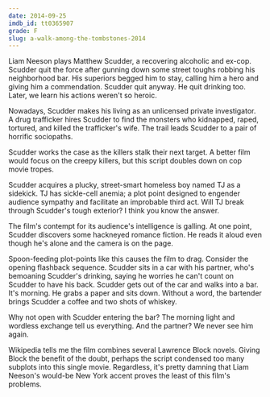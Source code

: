 ```yaml
---
date: 2014-09-25
imdb_id: tt0365907
grade: F
slug: a-walk-among-the-tombstones-2014
---
```


Liam Neeson plays Matthew Scudder, a recovering alcoholic and ex-cop. Scudder quit the force after gunning down some street toughs robbing his neighborhood bar. His superiors begged him to stay, calling him a hero and giving him a commendation. Scudder quit anyway. He quit drinking too. Later, we learn his actions weren't so heroic.

<!-- end -->

Nowadays, Scudder makes his living as an unlicensed private investigator. A drug trafficker hires Scudder to find the monsters who kidnapped, raped, tortured, and killed the trafficker's wife. The trail leads Scudder to a pair of horrific sociopaths.

Scudder works the case as the killers stalk their next target. A better film would focus on the creepy killers, but this script doubles down on cop movie tropes.

Scudder acquires a plucky, street-smart homeless boy named TJ as a sidekick. TJ has sickle-cell anemia; a plot point designed to engender audience sympathy and facilitate an improbable third act. Will TJ break through Scudder's tough exterior? I think you know the answer.

The film's contempt for its audience's intelligence is galling. At one point, Scudder discovers some hackneyed romance fiction. He reads it aloud even though he's alone and the camera is on the page.

Spoon-feeding plot-points like this causes the film to drag. Consider the opening flashback sequence. Scudder sits in a car with his partner, who's bemoaning Scudder's drinking, saying he worries he can't count on Scudder to have his back. Scudder gets out of the car and walks into a bar. It's morning. He grabs a paper and sits down. Without a word, the bartender brings Scudder a coffee and two shots of whiskey.

Why not open with Scudder entering the bar? The morning light and wordless exchange tell us everything. And the partner? We never see him again.

Wikipedia tells me the film combines several Lawrence Block novels. Giving Block the benefit of the doubt, perhaps the script condensed too many subplots into this single movie. Regardless, it's pretty damning that Liam Neeson's would-be New York accent proves the least of this film's problems.
